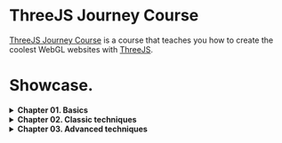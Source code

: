 # ThreeJS Journey Course

[ThreeJS Journey Course](https://threejs-journey.xyz/) is a course that teaches you how to create the coolest WebGL websites with [ThreeJS](https://threejs.org/).

# Showcase.
<details>
  <summary><b>Chapter 01. Basics</b></summary>
  
  ### [11-textures](https://threejs-journey-textures.netlify.app/)
  ![](https://i.imgur.com/kUUHLkt.png)

  ### [12-materials](https://threejs-journey-materials.netlify.app/)
  ![](https://i.imgur.com/i9aSFdV.jpg)

  ### [13-3d-text](https://threejs-journey-3d-text.netlify.app/)
  ![](https://i.imgur.com/l6qr5qO.png)
</details>
<details>
  <summary><b>Chapter 02. Classic techniques</b></summary>
  
  ### [15-lights](https://threejs-journey-lights.netlify.app/)
  ![](https://i.imgur.com/Ar0PAXL.png)

  ### [16-shadows](https://threejs-journey-shadows.netlify.app/)
  ![](https://i.imgur.com/jMBuV36.png)

   ### [17-haunted-house](https://threejs-journey-house.netlify.app/)
  ![](https://i.imgur.com/zjZeuQw.jpg)

  ### [18-particles](https://threejs-journey-particles.netlify.app/)
  ![](https://i.imgur.com/LCdX1DU.jpg)

  ### [19-galaxy](https://threejs-journey-galaxy.netlify.app/)
  ![](https://i.imgur.com/cRV2qDz.png)

  ### [20-scroll-based-animation](https://threejs-journey-scroll-based-anims.netlify.app/)
  ![](https://i.imgur.com/ZSnpGKD.gif)
  
</details>

<details>
<summary><b>Chapter 03. Advanced techniques</b></summary>

  ### [21-physics](https://threejs-journey-physics.netlify.app/)
  ![](https://i.imgur.com/mS2pMrU.png)

  ### [22-importing-models](https://threejs-journey-importing-models.netlify.app/)
  ![](https://i.imgur.com/J6tvn3Z.png)
</details>

